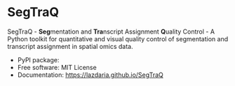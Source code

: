 # SegTraQ

SegTraQ - **Seg**mentation and **Tra**nscript Assignment **Q**uality Control - A Python toolkit for quantitative and visual quality control of segmentation and transcript assignment in spatial omics data.

* PyPI package:  
* Free software: MIT License
* Documentation: https://lazdaria.github.io/SegTraQ
